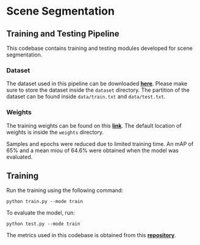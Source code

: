 # Scene Segmentation

## Training and Testing Pipeline

This codebase contains training and testing modules developed for scene segmentation.

### Dataset

The dataset used in this pipeline can be downloaded **[here](https://drive.google.com/file/d/1oZSOkd4lFmbY205VKQ9aPv1Hz3T_-N6e/view?usp=sharing)**. Please make sure to store the dataset inside the `dataset` directory. The partition of the dataset can be found inside `data/train.txt` and `data/test.txt`.

### Weights

The training weights can be found on this **[link](https://drive.google.com/file/d/1oZSOkd4lFmbY205VKQ9aPv1Hz3T_-N6e/view?usp=sharing)**. The default location of weights is inside the `weights` directory. 

Samples and epochs were reduced due to limited training time. An mAP of 65% and a mean miou of 64.6% were obtained when the model was evaluated.

## Training

Run the training using the following command:

```
python train.py --mode train
```

To evaluate the model, run:

```
python test.py --mode train
```

The metrics used in this codebase is obtained from this **[repository](https://github.com/eluv-io/elv-ml-challenge)**.